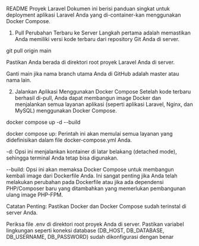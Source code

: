 README Proyek Laravel
Dokumen ini berisi panduan singkat untuk deployment aplikasi Laravel Anda yang di-container-kan menggunakan Docker Compose.

1. Pull Perubahan Terbaru ke Server
Langkah pertama adalah memastikan Anda memiliki versi kode terbaru dari repository Git Anda di server.

git pull origin main

Pastikan Anda berada di direktori root proyek Laravel Anda di server.

Ganti main jika nama branch utama Anda di GitHub adalah master atau nama lain.

2. Jalankan Aplikasi Menggunakan Docker Compose
Setelah kode terbaru berhasil di-pull, Anda dapat membangun image Docker dan menjalankan semua layanan aplikasi (seperti aplikasi Laravel, Nginx, dan MySQL) menggunakan Docker Compose.

docker compose up -d --build

docker compose up: Perintah ini akan memulai semua layanan yang didefinisikan dalam file docker-compose.yml Anda.

-d: Opsi ini menjalankan kontainer di latar belakang (detached mode), sehingga terminal Anda tetap bisa digunakan.

--build: Opsi ini akan memaksa Docker Compose untuk membangun kembali image dari Dockerfile Anda. Ini sangat penting jika Anda telah melakukan perubahan pada Dockerfile atau jika ada dependensi PHP/Composer baru yang ditambahkan yang memerlukan pembangunan ulang image PHP-FPM.

Catatan Penting:
Pastikan Docker dan Docker Compose sudah terinstal di server Anda.

Periksa file .env di direktori root proyek Anda di server. Pastikan variabel lingkungan seperti koneksi database (DB_HOST, DB_DATABASE, DB_USERNAME, DB_PASSWORD) sudah dikonfigurasi dengan benar
